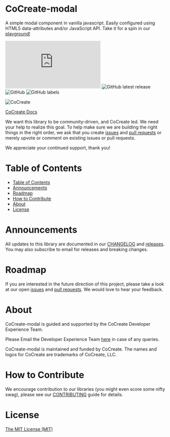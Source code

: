 # CoCreate-modal
A simple modal component in vanilla javascript. Easily configured using HTML5 data-attributes and/or JavaScript API. Take it for a spin in our [playground!](https://cocreate.app/docs/modal)

![GitHub file size in bytes](https://img.shields.io/github/size/CoCreate-app/CoCreate-modal/dist/CoCreate-modal.min.js?label=minified%20size&style=for-the-badge) 
![GitHub latest release](https://img.shields.io/github/v/release/CoCreate-app/CoCreate-modal?style=for-the-badge)
![GitHub](https://img.shields.io/github/license/CoCreate-app/CoCreate-modal?style=for-the-badge) 
![GitHub labels](https://img.shields.io/github/labels/CoCreate-app/CoCreate-modal/help%20wanted?style=for-the-badge)

![CoCreate](https://cdn.cocreate.app/logo.png)

[CoCreate Docs](https://cocreate.app/docs/modal)


We want this library to be community-driven, and CoCreate led. We need your help to realize this goal. To help make sure we are building the right things in the right order, we ask that you create [issues](https://github.com/CoCreate-app/Realtime_Admin_CRM_and_CMS/issues) and [pull requests](https://github.com/CoCreate-app/Realtime_Admin_CRM_and_CMS/pulls) or merely upvote or comment on existing issues or pull requests.

We appreciate your continued support, thank you!

# Table of Contents

- [Table of Contents](#table-of-contents)
- [Announcements](#announcements)
- [Roadmap](#roadmap)
- [How to Contribute](#how-to-contribute)
- [About](#about)
- [License](#license)

<a name="announcements"></a>
# Announcements

All updates to this library are documented in our [CHANGELOG](https://github.com/CoCreate-app/CoCreate-modal/blob/master/CHANGELOG.md) and [releases](https://github.com/CoCreate-app/CoCreate-modal/releases). You may also subscribe to email for releases and breaking changes. 

<a name="roadmap"></a>
# Roadmap

If you are interested in the future direction of this project, please take a look at our open [issues](https://github.com/CoCreate-app/CoCreate-modal/issues) and [pull requests](https://github.com/CoCreate-app/CoCreate-modal/pulls). We would love to hear your feedback.


<a name="about"></a>
# About

CoCreate-modal is guided and supported by the CoCreate Developer Experience Team.

Please Email the Developer Experience Team [here](mailto:develop@cocreate.app) in case of any queries.

CoCreate-modal is maintained and funded by CoCreate. The names and logos for CoCreate are trademarks of CoCreate, LLC.

<a name="contribute"></a>
# How to Contribute

We encourage contribution to our libraries (you might even score some nifty swag), please see our [CONTRIBUTING](https://github.com/CoCreate-app/CoCreate-modal/blob/master/CONTRIBUTING.md) guide for details.

# License
[The MIT License (MIT)](https://github.com/CoCreate-app/CoCreate-modal/blob/master/LICENSE)

